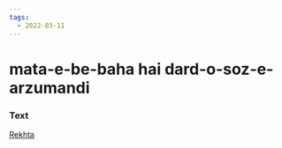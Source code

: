 ```yaml
---
tags:
  - 2022-03-11
---
```

# mata-e-be-baha hai dard-o-soz-e-arzumandi

### Text
[Rekhta](https://www.rekhta.org/ghazals/mataa-e-be-bahaa-hai-dard-o-soz-e-aarzuumandii-allama-iqbal-ghazals?lang=ur)

